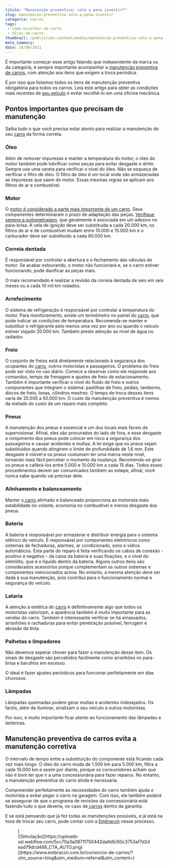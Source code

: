 ```yaml
---
titulo: "Manutenção preventiva: vale a pena investir?"
slug: manutencao-preventiva-vale-a-pena-investir
categoria: carros
tags:
 - como-escolher-um-carro
 - dicas-de-carro
thumbnail: /public/cms-content/media/manutencao-preventiva-vale-a-pena-investir.jpg
meta_summary: 
date: 24/09/2021
---
```

É importante começar esse artigo falando que independente da marca ou da categoria, é sempre importante acompanhar a [manutenção preventiva de carros](https://www.embracon.com.br/blog/saiba-qual-a-importancia-de-realizar-as-revisoes-regulares-do-carro), com atenção aos itens que exigem a troca periódica.

É por isso que listamos todos os itens de manutenção preventiva obrigatória para todos os carros. Leia este artigo para obter as condições mais recentes de [seu veículo](https://www.embracon.com.br/blog/guia-de-como-transferir-veiculo) e evitar recolhê-lo em uma oficina mecânica.

Pontos importantes que precisam de manutenção 
----------------------------------------------

Saiba tudo o que você precisa estar atento para realizar a manutenção do seu [carro](https://www.embracon.com.br/blog/carro-manual-ou-automatico-qual-e-a-melhor-opcao) da forma correta.

### Óleo 

Além de remover impurezas e manter a temperatura do motor, o óleo do motor também pode lubrificar como peças para evitar desgaste e atrito. Sempre use uma vareta para verificar o nível do óleo. Não se esqueça de verificar o filtro de óleo. O filtro de óleo é um local onde são armazenadas as impurezas que saem do motor. Essas mesmas regras se aplicam aos filtros de ar e combustível.

### Motor 

O [motor é considerado a parte mais importante de um carro](https://www.embracon.com.br/blog/entenda-como-funciona-um-carro-com-motor-turbo). Seus componentes determinaram o prazo de adaptação das peças. [Verifique sempre a quilometragem](https://www.embracon.com.br/blog/8-detalhes-para-prestar-atencao-na-hora-de-comprar-um-carro), que geralmente é associada em um adesivo no para-brisa. A vela de ignição deve ser substituída a cada 20.000 km, os filtros de ar e de combustível mudam entre 10.000 e 15.000 km e o carburador deve ser substituído a cada 80.000 km.

### Correia dentada 

É responsável por controlar a abertura e o fechamento das válvulas do motor. Se acabar estourando, o motor não funcionará e, se o carro estiver funcionando, pode danificar as peças mais.

O mais recomendado é realizar a revisão da correia dentada de seis em seis meses ou a cada 10 mil km rodados.

### Arrefecimento 

O sistema de refrigeração é responsável por controlar a temperatura do motor. Para monitoramento, existe um termômetro no painel do [carro](https://www.embracon.com.br/blog/8-detalhes-para-prestar-atencao-na-hora-de-comprar-um-carro), que pode indicar as condições de temperatura. Recomenda-se manter e substituir o refrigerante pelo menos uma vez por ano ou quando o veículo estiver viajado 20.000 km. Também preste atenção ao nível de água no radiador.

### Freio 

O conjunto de freios está diretamente relacionado à segurança dos ocupantes do [carro](https://www.embracon.com.br/blog/quer-trocar-de-carro-veja-como-o-consorcio-pode-te-ajudar), outros motoristas e passageiros. O problema do freio pode ser visto no uso diário. Comece a observar como ele responde aos comandos, tempo de frenagem e ajustes de freio de estacionamento. Também é importante verificar o nível do fluido de freio e outros componentes que integram o sistema: pastilhas de freio, pedais, tambores, discos de freio, lonas, cilindros mestres. O tempo de troca desses itens varia de 25.000 a 50.000 km. O custo da manutenção preventiva é menos da metade do custo de um reparo mais completo.

### Pneus 

A manutenção dos pneus é essencial e um dos locais mais fáceis de supervisionar. Afinal, eles são procurados do lado de fora, e esse desgaste e rompimento dos pneus pode colocar em risco a segurança dos passageiros e causar acidentes e multas. A lei exige que os pneus sejam substituídos quando atingirem o limite de profundidade de 1,6 mm. Este desgaste é visível e os pneus costumam ter uma marca neste nível, tornando mais fácil perceber o momento da mudança. Recomenda-se girar os pneus e calibrá-los entre 5.000 e 10.000 km a cada 15 dias. Todos esses procedimentos devem ser comunicados também ao estepe, afinal, você nunca sabe quando vai precisar dele.

### Alinhamento e balanceamento 

Manter o[ carro](https://www.embracon.com.br/blog/carro-zero-ou-seminovo) alinhado e balanceado proporciona ao motorista mais estabilidade no volante, economia no combustível e menos desgaste dos pneus.

### Bateria 

A bateria é responsável por armazenar e distribuir energia para o sistema elétrico do veículo. É responsável por componentes eletrônicos como sistemas de fechaduras, alarmes, ar condicionado, sons e vidros automáticos. Esta parte do reparo é feita verificando os cabos de conexão - positivo e negativo - da caixa da bateria e suas fixações, e o nível do eletrólito, que é o líquido dentro da bateria. Alguns outros itens são considerados acessórios porque complementam os outros sistemas e componentes mencionados acima. No entanto, a mesma atenção deve ser dada à sua manutenção, pois contribui para o funcionamento normal e segurança do veículo.

### Lataria 

A atenção à estética do [carro](https://www.embracon.com.br/blog/como-comprar-um-carro-seminovo-com-o-consorcio) é definitivamente algo que todos os motoristas valorizam, a aparência também é muito importante para as vendas do carro. Também é interessante verificar se há amassados, arranhões e rachaduras para evitar penetração possível, ferrugem e abrasão da tinta.

### Palhetas e limpadores 

Não devemos esperar chover para fazer a manutenção desse item. Os sinais de desgaste são percebidos facilmente como arranhões no para-brisa e barulhos em excesso.

O ideal é fazer ajustes periódicos para funcionar perfeitamente em dias chuvosos.

### Lâmpadas 

Lâmpadas queimadas podem gerar multas e acidentes indesejados. Os faróis, além de iluminar, sinalizam o seu veículo a outros motoristas.

Por isso, é muito importante ficar atento ao funcionamento das lâmpadas e lanternas.

Manutenção preventiva de carros evita a manutenção corretiva 
-------------------------------------------------------------

O intervalo de tempo entre a substituição do componente está ficando cada vez mais longo. O óleo do carro muda de 1.500 km para 5.000 km, filtra a cada 10.000 km e assim por diante, porque os consumidores acham que não é bom ter que ir a uma concessionária para fazer reparos. No entanto, a manutenção preventiva do carro ainda é necessária.

Compreender perfeitamente as necessidades do carro também ajuda o motorista a evitar pegar o carro na garagem. Com isso, ele também poderá se assegurar de que o programa de revisões da concessionária está fazendo tudo o que deveria, no caso de[ carros](https://www.embracon.com.br/blog/saiba-o-que-considerar-para-escolher-o-carro-ideal) dentro da garantia.

E se está pensando que já fez todas as manutenções possíveis, e já está na hora de trocar seu carro, pode contar com a [Embracon](https://www.embracon.com.br/) nesse processo.

<figure class="w-richtext-figure-type-image w-richtext-align-center">[<div>![Simulação](https://uploads-ssl.webflow.com/5cc70a3a0871f750442da9d5/60c3753af7d2dead79dcd468_CTA_AUTO.png)</div>](https://www.embracon.com.br/consorcio-de-carros/?utm_source=blog&utm_medium=referral&utm_content=)</figure>

